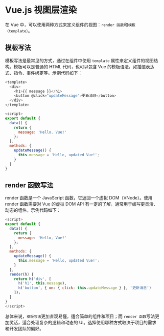 # Vue.js 视图层渲染

在 Vue 中，可以使用两种方式来定义组件的视图：`render 函数`和`模板（template）`。

## 模板写法

模板写法是最常见的方式，通过在组件中使用 `template` 属性来定义组件的视图结构。模板可以是普通的 HTML 代码，也可以包含 Vue 的模板语法，如插值表达式、指令、事件绑定等。示例代码如下：

```javascript
<template>
  <div>
    <h1>{{ message }}</h1>
    <button @click="updateMessage">更新消息</button>
  </div>
</template>

<script>
export default {
  data() {
    return {
      message: 'Hello, Vue!'
    };
  },
  methods: {
    updateMessage() {
      this.message = 'Hello, updated Vue!';
    }
  }
}
```

## render 函数写法

render 函数是一个 JavaScript 函数，它返回一个虚拟 DOM（VNode）。使用 render 函数需要对 Vue 的虚拟 DOM API 有一定的了解，通常用于编写更灵活、动态的组件。示例代码如下：

```javascript
<script>
export default {
  data() {
    return {
      message: 'Hello, Vue!'
    };
  },
  methods: {
    updateMessage() {
      this.message = 'Hello, updated Vue!';
    }
  },
  render(h) {
    return h('div', [
      h('h1', this.message),
      h('button', { on: { click: this.updateMessage } }, '更新消息')
    ]);
  }
}
</script>
```

总体来说，`模板写法`更加直观易懂，适合简单的组件和项目；而 `render 函数`写法更加灵活，适合处理复杂的逻辑和动态的 UI。选择使用哪种方式取决于项目的需求和开发团队的偏好。
